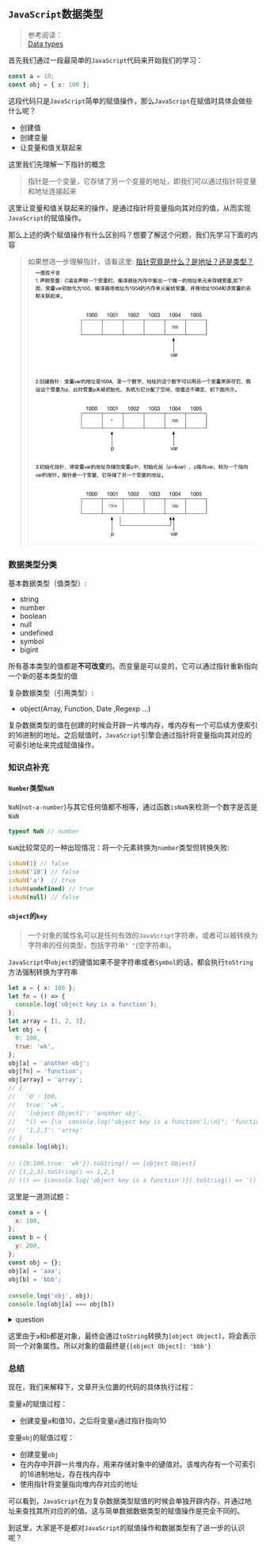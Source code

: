 ## `JavaScript`数据类型
> 参考阅读：  
> [Data types](https://javascript.info/types)

首先我们通过一段最简单的`JavaScript`代码来开始我们的学习：
```javascript
const a = 10;
const obj = { x: 100 }; 
```
这段代码只是`JavaScript`简单的赋值操作，那么`JavaScript`在赋值时具体会做些什么呢？

* 创建值
* 创建变量
* 让变量和值关联起来

这里我们先理解一下指针的概念
> 指针是一个变量，它存储了另一个变量的地址，即我们可以通过指针将变量和地址连接起来
  
这里让变量和值关联起来的操作，是通过指针将变量指向其对应的值，从而实现`JavaScript`的赋值操作。

那么上述的俩个赋值操作有什么区别吗？想要了解这个问题，我们先学习下面的内容

> 如果想进一步理解指针，请看这里: [指针究竟是什么？是地址？还是类型？](https://www.zhihu.com/question/31022750/answer/50629732)
![](https://raw.githubusercontent.com/wangkaiwd/drawing-bed/master/20200319162124.png)

### 数据类型分类

基本数据类型（值类型）:

* string
* number
* boolean
* null
* undefined
* symbol
* bigint

所有基本类型的值都是**不可改变**的。而变量是可以变的，它可以通过指针重新指向一个新的基本类型的值

复杂数据类型（引用类型）:
* object(Array, Function, Date ,Regexp ...)

复杂数据类型的值在创建的时候会开辟一片堆内存，堆内存有一个可后续方便索引的16进制的地址。之后赋值时，`JavaScript`引擎会通过指针将变量指向其对应的可索引地址来完成赋值操作。

### 知识点补充
#### `Number`类型`NaN`
`NaN`(`not-a-number`)与其它任何值都不相等，通过函数`isNaN`来检测一个数字是否是`NaN`
```javascript
typeof NaN // number
```
`NaN`比较常见的一种出现情况：将一个元素转换为`number`类型但转换失败:  
```javascript
isNaN(1) // false
isNaN('10') // false
isNaN('a')  // true
isNaN(undefined) // true
isNaN(null) // false
```
#### `object`的`key`
> 一个对象的属性名可以是任何有效的`JavaScript`字符串，或者可以被转换为字符串的任何类型，包括字符串`" "`(空字符串)。

`JavaScript`中`object`的键值如果不是字符串或者`Symbol`的话，都会执行`toString`方法强制转换为字符串
```javascript
let a = { x: 100 };
let fn = () => {
  console.log('object key is a function');
};
let array = [1, 2, 3];
let obj = {
  0: 100,
  true: 'wk',
};
obj[a] = 'another obj';
obj[fn] = 'function';
obj[array] = 'array';
// {
//   '0': 100,
//   true: 'wk',
//   '[object Object]': 'another obj',
//   "() => {\n  console.log('object key is a function');\n}": 'function',
//   '1,2,3': 'array'
// }
console.log(obj);

// ({0:100,true: 'wk'}).toString() => [object Object]
// [1,2,3].toString() => 1,2,3
// (() => {console.log('object key is a function')}).toString() => '() => {\n  console.log('object key is a function');\n}'
```

这里是一道测试题：
```javascript
const a = {
  x: 100,
};
const b = {
  y: 200,
};
const obj = {};
obj[a] = 'aaa';
obj[b] = 'bbb';

console.log('obj', obj);
console.log(obj[a] === obj[b])
```
<details>
  <summary>question</summary>
  
  ```text
  // obj { '[object Object]': 'bbb' }
  // true
  ```
</details>

这里由于`a`和`b`都是对象，最终会通过`toString`转换为`[object Object]`，将会表示同一个对象属性。所以对象的值最终是`{[object Object]: 'bbb'}`

### 总结
现在，我们来解释下，文章开头位置的代码的具体执行过程：  

变量`a`的赋值过程：  

* 创建变量`a`和值10，之后将变量`a`通过指针指向10

变量`obj`的赋值过程：

* 创建变量`obj`
* 在内存中开辟一片堆内存，用来存储对象中的键值对。该堆内存有一个可索引的16进制地址，存在栈内存中
* 使用指针将变量指向堆内存对应的地址

可以看到，`JavaScript`在为复杂数据类型赋值的时候会单独开辟内存，并通过地址来查找其所对应的的值。这与简单数据数据类型的赋值操作是完全不同的。

到这里，大家是不是都对`JavaScript`的赋值操作和数据类型有了进一步的认识呢？

